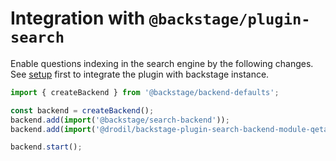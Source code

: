 # Integration with `@backstage/plugin-search`

Enable questions indexing in the search engine by the following changes. See
[setup](setup.md) first to integrate the plugin with backstage instance.

```ts
import { createBackend } from '@backstage/backend-defaults';

const backend = createBackend();
backend.add(import('@backstage/search-backend'));
backend.add(import('@drodil/backstage-plugin-search-backend-module-qeta'));

backend.start();
```
